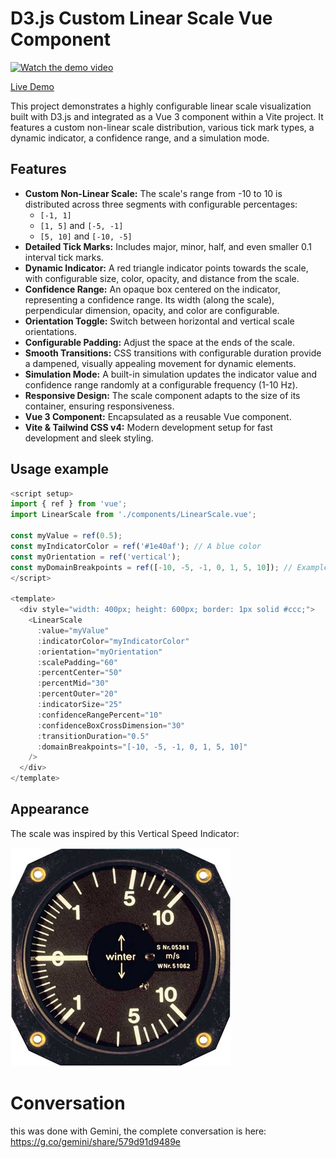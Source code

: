# D3.js Custom Linear Scale Vue Component

[![Watch the demo video](https://img.youtube.com/vi/Lg3v1aCPW1s/0.jpg)](https://www.youtube.com/watch?v=Lg3v1aCPW1s)

[Live Demo](https://static.mah.priv.at/apps/custom-linear-scale/)

This project demonstrates a highly configurable linear scale visualization built with D3.js and integrated as a Vue 3 component within a Vite project. It features a custom non-linear scale distribution, various tick mark types, a dynamic indicator, a confidence range, and a simulation mode.

## Features

* **Custom Non-Linear Scale:** The scale's range from -10 to 10 is distributed across three segments with configurable percentages:
    * `[-1, 1]`
    * `[1, 5]` and `[-5, -1]`
    * `[5, 10]` and `[-10, -5]`
* **Detailed Tick Marks:** Includes major, minor, half, and even smaller 0.1 interval tick marks.
* **Dynamic Indicator:** A red triangle indicator points towards the scale, with configurable size, color, opacity, and distance from the scale.
* **Confidence Range:** An opaque box centered on the indicator, representing a confidence range. Its width (along the scale), perpendicular dimension, opacity, and color are configurable.
* **Orientation Toggle:** Switch between horizontal and vertical scale orientations.
* **Configurable Padding:** Adjust the space at the ends of the scale.
* **Smooth Transitions:** CSS transitions with configurable duration provide a dampened, visually appealing movement for dynamic elements.
* **Simulation Mode:** A built-in simulation updates the indicator value and confidence range randomly at a configurable frequency (1-10 Hz).
* **Responsive Design:** The scale component adapts to the size of its container, ensuring responsiveness.
* **Vue 3 Component:** Encapsulated as a reusable Vue component.
* **Vite & Tailwind CSS v4:** Modern development setup for fast development and sleek styling.

## Usage example
````javascript
<script setup>
import { ref } from 'vue';
import LinearScale from './components/LinearScale.vue';

const myValue = ref(0.5);
const myIndicatorColor = ref('#1e40af'); // A blue color
const myOrientation = ref('vertical');
const myDomainBreakpoints = ref([-10, -5, -1, 0, 1, 5, 10]); // Example breakpoints for the scale's domain
</script>

<template>
  <div style="width: 400px; height: 600px; border: 1px solid #ccc;">
    <LinearScale
      :value="myValue"
      :indicatorColor="myIndicatorColor"
      :orientation="myOrientation"
      :scalePadding="60"
      :percentCenter="50"
      :percentMid="30"
      :percentOuter="20"
      :indicatorSize="25"
      :confidenceRangePercent="10"
      :confidenceBoxCrossDimension="30"
      :transitionDuration="0.5"
      :domainBreakpoints="[-10, -5, -1, 0, 1, 5, 10]"
    />
  </div>
</template>
````

## Appearance

The scale was inspired by this Vertical Speed Indicator:


![alt text](assets/stauscheiben-variometer-5-stvl-mebereich-10-ms_35566_1.jpg?version%3D1752579605008)

# Conversation

this was done with Gemini, the complete conversation is here: https://g.co/gemini/share/579d91d9489e